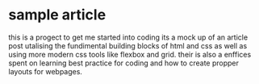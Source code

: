 # sample article

this is a progect to get me started into coding its a mock up of an article post utalising the fundimental building blocks of html and css as well as using more modern css tools like flexbox and grid. their is also a enffices spent on learning best practice for coding and how to create propper layouts for webpages.
